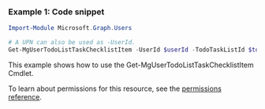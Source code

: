 ### Example 1: Code snippet

```powershellImport-Module Microsoft.Graph.Users

# A UPN can also be used as -UserId.
Get-MgUserTodoListTaskChecklistItem -UserId $userId -TodoTaskListId $todoTaskListId -TodoTaskId $todoTaskId -ChecklistItemId $checklistItemId
```
This example shows how to use the Get-MgUserTodoListTaskChecklistItem Cmdlet.
To learn about permissions for this resource, see the [permissions reference](/graph/permissions-reference).

